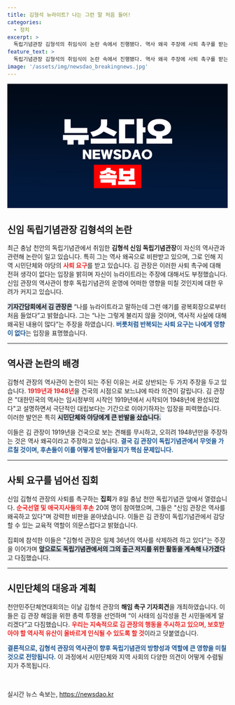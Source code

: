 ```yaml
---
title: 김형석 뉴라이트? 나는 그런 말 처음 들어!
categories:
  - 정치
excerpt: >
  독립기념관장 김형석의 취임식이 논란 속에서 진행됐다. 역사 왜곡 주장에 사퇴 촉구를 받는 김 관장은 사퇴할 이유 없다고 반박하며 자신의 입장을 고수했다. 독립정신을 훼손하는지에 대한 갈등이 계속되고 있다.
feature_text: >
  독립기념관장 김형석의 취임식이 논란 속에서 진행됐다. 역사 왜곡 주장에 사퇴 촉구를 받는 김 관장은 사퇴할 이유 없다고 반박하며 자신의 입장을 고수했다. 독립정신을 훼손하는지에 대한 갈등이 계속되고 있다.
image: '/assets/img/newsdao_breakingnews.jpg'
---
```


<p><img src="/assets/img/newsdao_breakingnews.jpg" alt="cryptoinkorea 속보" /></p>

<h2 data-ke-size="size26">신임 독립기념관장 김형석의 논란</h2>

<p data-ke-size="size16">최근 충남 천안의 독립기념관에서 취임한 <b>김형석 신임 독립기념관장</b>이 자신의 역사관과 관련해 논란이 일고 있습니다. 특히 그는 역사 왜곡으로 비판받고 있으며, 그로 인해 지역 시민단체와 야당의 <b><span style="color: #ee2323;">사퇴 요구</span></b>를 받고 있습니다. 김 관장은 이러한 사퇴 촉구에 대해 전혀 생각이 없다는 입장을 밝히며 자신이 뉴라이트라는 주장에 대해서도 부정했습니다. 신임 관장의 역사관이 향후 독립기념관의 운영에 어떠한 영향을 미칠 것인지에 대한 우려가 커지고 있습니다.</p>

<p data-ke-size="size16"><b><span style="background-color: #21538527;">기자간담회에서 김 관장은</span></b> “나를 뉴라이트라고 말하는데 그런 얘기를 광복회장으로부터 처음 들었다”고 밝혔습니다. 그는 “나는 그렇게 불리지 않을 것이며, 역사적 사실에 대해 왜곡된 내용이 많다”는 주장을 하였습니다. <b><span style="color: #1a5490;">버릇처럼 반복되는 사퇴 요구는 나에게 영향이 없다</span></b>는 입장을 표명했습니다.</p>

<hr>

<h2 data-ke-size="size26">역사관 논란의 배경</h2>

<p data-ke-size="size16">김형석 관장의 역사관이 논란이 되는 주된 이유는 서로 상반되는 두 가지 주장을 두고 있습니다. <b><span style="color: #ee2323;">1919년과 1948년</span></b>을 건국의 시점으로 보느냐에 따라 의견이 갈립니다. 김 관장은 "대한민국의 역사는 임시정부의 시작인 1919년에서 시작되어 1948년에 완성되었다"고 설명하면서 극단적인 대립보다는 기간으로 이야기하자는 입장을 피력했습니다. 이러한 발언은 특히 <b><span style="background-color: #21538527;">시민단체와 야당에게 큰 반발을 샀습니다.</span></b></p>

<p data-ke-size="size16">이들은 김 관장이 1919년을 건국으로 보는 견해를 무시하고, 오히려 1948년만을 주장하는 것은 역사 왜곡이라고 주장하고 있습니다. <b><span style="color: #1a5490;">결국 김 관장이 독립기념관에서 무엇을 가르칠 것이며, 후손들이 이를 어떻게 받아들일지가 핵심 문제입니다.</span></b></p>

<hr>

<h2 data-ke-size="size26">사퇴 요구를 넘어선 집회</h2>

<p data-ke-size="size16">신임 김형석 관장의 사퇴를 촉구하는 <b>집회</b>가 8일 충남 천안 독립기념관 앞에서 열렸습니다. <b><span style="color: #ee2323;">순국선열 및 애국지사들의 후손</span></b> 20여 명이 참여했으며, 그들은 "신임 관장은 역사를 왜곡하고 있다"며 강력한 비판을 쏟아냈습니다. 이들은 김 관장이 독립기념관에서 감당할 수 있는 교육적 역할이 의문스럽다고 밝혔습니다.</p>

<p data-ke-size="size16">집회에 참석한 이들은 "김형석 관장은 일제 36년의 역사를 삭제하려 하고 있다"는 주장을 이어가며 <b><span style="background-color: #21538527;">앞으로도 독립기념관에서의 그의 출근 저지를 위한 활동을 계속해 나가겠다</span></b>고 다짐했습니다.</p>

<hr>

<h2 data-ke-size="size26">시민단체의 대응과 계획</h2>

<p data-ke-size="size16">천안민주단체연대회의는 이날 김형석 관장의 <b>해임 촉구 기자회견</b>을 개최하였습니다. 이들은 김 관장 해임을 위한 총력 투쟁을 선언하며 “이 사태의 심각성을 전 시민들에게 알리겠다”고 다짐했습니다. <b><span style="color: #ee2323;">우리는 지속적으로 김 관장의 행동을 주시하고 있으며, 보호받아야 할 역사적 유산이 올바르게 인식될 수 있도록 할 것</span></b>이라고 덧붙였습니다.</p>

<p data-ke-size="size16"><b><span style="color: #1a5490;">결론적으로, 김형석 관장의 역사관이 향후 독립기념관의 방향성과 역할에 큰 영향을 미칠 것으로 전망됩니다.</span></b> 이 과정에서 시민단체와 지역 사회의 다양한 의견이 어떻게 수렴될지가 주목됩니다.</p>

<p data-ke-size="size16">&nbsp;</p>
실시간 뉴스 속보는, <a href="https://newsdao.kr" rel="dofollow">https://newsdao.kr</a>


